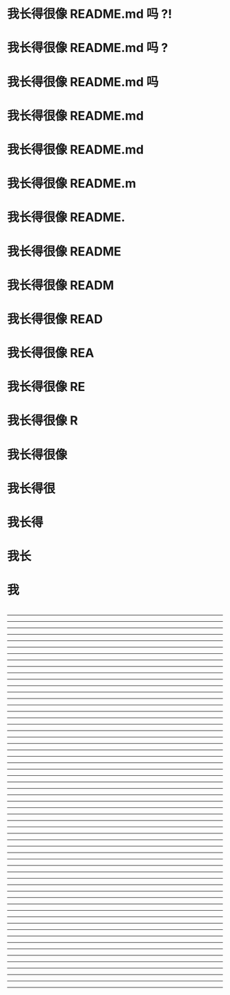 # 我长得很像 README.md 吗 ?!
# 我长得很像 README.md 吗 ?
# 我长得很像 README.md 吗 
# 我长得很像 README.md 
# 我长得很像 README.md
# 我长得很像 README.m
# 我长得很像 README.
# 我长得很像 README
# 我长得很像 READM
# 我长得很像 READ
# 我长得很像 REA
# 我长得很像 RE
# 我长得很像 R
# 我长得很像
# 我长得很
# 我长得
# 我长
# 我
#
---
---
---
---
---
---
---
---
---
---
---
---
---
---
---
---
---
---
---
---
---
---
---
---
---
---
---
---
---
---
---
---
---
---
---
---
---
---
---
---
---
---
---
---
---
---
---
---
---
---
---
---
---
---
---
---
---
---
---
